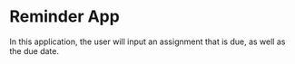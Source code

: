 # Reminder App
 
In this application, the user will input an assignment that is due, as well as the due date.
